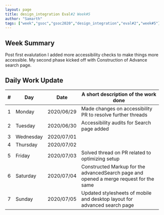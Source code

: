 ```yaml
---
layout: page
title: design_integration Eval#2 Week#5
author: "Samarth"
tags: ["week","gsoc","gsoc2020","design_integration","eval#2","week#5"]
---
```

## Week Summary
Post first evalutation I added more accessibility checks to make things more accessible. 
My second phase kicked off with Construction of Advance search page. 

## Daily Work Update

|\#|Day|Date|A short description of the work done|  
|---	|---	|---	|---	|  
|1   	| Monday 	|   2020/06/29	| Made changes on accessibility PR to resolve further threads  	|  
|2   	| Tuesday  	|   2020/06/30	| Accessibility audits for Search page added |  
|3   	| Wednesday  	|  2020/07/01 	|   	|  
|4   	| Thursday  	|   2020/07/02	|   	|  
|5   	| Friday  	|   2020/07/03	| Solved thread on PR related to optimizing setup  	|  
|6   	| Saturday  	|   2020/07/04	| Constructed Markup for the advancedSearch page and opened a merge request for the same  	|  
|7   	| Sunday  	|   2020/07/05	| Updated stylesheets of mobile and desktop layout for advanced search page  	|  
